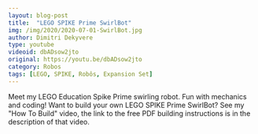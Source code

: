 ```yaml
---
layout: blog-post
title:  "LEGO SPIKE Prime SwirlBot"
img: /img/2020/2020-07-01-SwirlBot.jpg
author: Dimitri Dekyvere
type: youtube
videoid: dbADsow2jto
original: https://youtu.be/dbADsow2jto
category: Robos
tags: [LEGO, SPIKE, Robôs, Expansion Set]
---
```

Meet my LEGO Education Spike Prime swirling robot. Fun with mechanics and coding!
Want to build your own LEGO SPIKE Prime SwirlBot? See my "How To Build" video, the link to the free PDF building instructions is in the description of that video.

